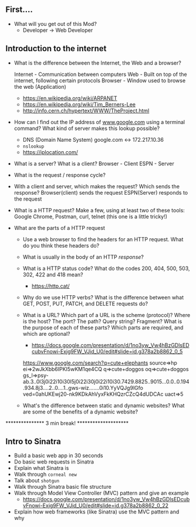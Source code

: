 ## First....
* What will you get out of this Mod?
  * Developer -> Web Developer

## Introduction to the internet

* What is the difference between the Internet, the Web and a browser?

  Internet - Communication between computers
  Web - Built on top of the internet, following certain protocols
  Browser - Window used to browse the web (Application)

  * https://en.wikipedia.org/wiki/ARPANET
  * https://en.wikipedia.org/wiki/Tim_Berners-Lee
  * http://info.cern.ch/hypertext/WWW/TheProject.html

* How can I find out the IP address of www.google.com using a terminal command? What kind of server makes this lookup possible?
  * DNS (Domain Name System)
  google.com <-> 172.217.10.36
  * `nslookup`
  * https://iplocation.com/

* What is a server? What is a client?
  Browser - Client
  ESPN - Server

* What is the request / response cycle?

* With a client and server, which makes the request? Which sends the response?
  Browser(client) sends the request
  ESPN(Server) responds to the request

* What is a HTTP request? Make a few, using at least two of these tools: Google Chrome, Postman, curl, telnet (this one is a little tricky!)

* What are the parts of a HTTP request
  * Use a web browser to find the headers for an HTTP request. What do you think these headers do?
  * What is usually in the body of an HTTP _response_?
  * What is a HTTP status code? What do the codes 200, 404, 500, 503, 302, 422 and 418 mean?
    * https://http.cat/
  * Why do we use HTTP verbs? What is the difference between what GET, POST, PUT, PATCH, and DELETE requests do?
  * What is a URL? Which part of a URL is the scheme (protocol)? Where is the host? The port? The path? Query string? Fragment? What is the purpose of each of these parts? Which parts are required, and which are optional?
    * https://docs.google.com/presentation/d/1no3yw_Vw4hBzGDlsEDcubvFnowi-Exjg9FW_VJid_U0/edit#slide=id.g378a2b8862_0_5

    https://www.google.com/search?q=cute+elephants
    source=>hp
    ei=>2wJkXbb6IPKI5wKM1qe4CQ
    q=>cute+doggos
    oq=>cute+doggos
    gs_l=>psy-ab.3..0l3j0i22i10i30l5j0i22i30j0i22i10i30.7429.8825..9015...0.0..0.194.934.8j3....2..0....1..gws-wiz.......0i10.YyVQJg9lGfo
    ved=0ahUKEwj20-nk9KDkAhVyxFkKHQzrCZcQ4dUDCAc
    uact=>5

  * What's the difference between static and dynamic websites? What are some of the benefits of a dynamic website?

*************** 3 min break! ********************

## Intro to Sinatra
* Build a basic web app in 30 seconds
* Do basic web requests in Sinatra
* Explain what Sinatra is
* Walk through `corneal new`
* Talk about `shotgun`
* Walk through Sinatra basic file structure
* Walk through Model View Controller \(MVC\) pattern and give an example
  * https://docs.google.com/presentation/d/1no3yw_Vw4hBzGDlsEDcubvFnowi-Exjg9FW_VJid_U0/edit#slide=id.g378a2b8862_0_22
* Explain how web frameworks \(like Sinatra\) use the MVC pattern and why
